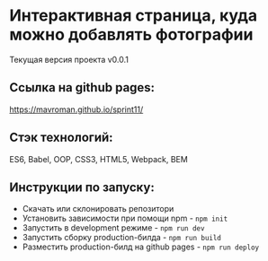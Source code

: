 # Интерактивная страница, куда можно добавлять фотографии
Текущая версия проекта v0.0.1
## Ссылка на github pages:
https://mavroman.github.io/sprint11/

## Стэк технологий:
ES6, Babel, OOP, CSS3, HTML5, Webpack, BEM

## Инструкции по запуску:
- Скачать или склонировать репозитори
- Установить зависимости при помощи npm - `npm init`
- Запустить в development режиме - `npm run dev`
- Запустить сборку production-билда - `npm run build`
- Разместить production-билд на github pages - `npm run deploy`


